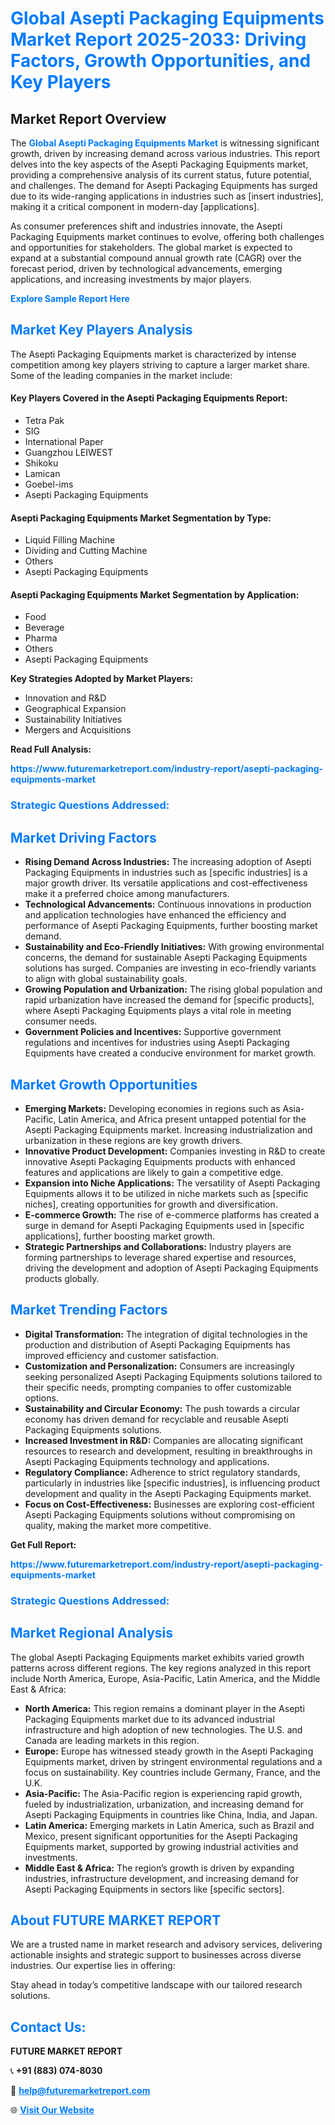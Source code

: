 <h1 style="color: #007BFF;">Global Asepti Packaging Equipments Market Report 2025-2033: Driving Factors, Growth Opportunities, and Key Players</h1>

<section id="overview">
<h2>Market Report Overview</h2>
<p>The <a href="https://www.futuremarketreport.com/industry-report/asepti-packaging-equipments-market" style="color: #007BFF; text-decoration: none;"><strong>Global Asepti Packaging Equipments Market</strong></a> is witnessing significant growth, driven by increasing demand across various industries. This report delves into the key aspects of the Asepti Packaging Equipments market, providing a comprehensive analysis of its current status, future potential, and challenges. The demand for Asepti Packaging Equipments has surged due to its wide-ranging applications in industries such as [insert industries], making it a critical component in modern-day [applications].</p>
<p>As consumer preferences shift and industries innovate, the Asepti Packaging Equipments market continues to evolve, offering both challenges and opportunities for stakeholders. The global market is expected to expand at a substantial compound annual growth rate (CAGR) over the forecast period, driven by technological advancements, emerging applications, and increasing investments by major players.</p>
</section>

<section id="overview">
<p><a href="https://www.futuremarketreport.com/request-sample/reportId=100462" style="color: #007BFF; text-decoration: none;"><strong>Explore Sample Report Here</strong></a></p>
</section>

<section id="key-players">
<h2 style="color: #007BFF;">Market Key Players Analysis</h2>
<p>The Asepti Packaging Equipments market is characterized by intense competition among key players striving to capture a larger market share. Some of the leading companies in the market include:</p>
<h4>Key Players Covered in the Asepti Packaging Equipments Report:</h4>
<ul><li>Tetra Pak</li><li>SIG</li><li>International Paper</li><li>Guangzhou LEIWEST</li><li>Shikoku</li><li>Lamican</li><li>Goebel-ims</li><li>Asepti Packaging Equipments</li></ul>
<h4>Asepti Packaging Equipments Market Segmentation by Type:</h4>
<ul><li>Liquid Filling Machine</li><li>Dividing and Cutting Machine</li><li>Others</li><li>Asepti Packaging Equipments</li></ul>

<h4>Asepti Packaging Equipments Market Segmentation by Application:</h4>
<ul><li>Food</li><li>Beverage</li><li>Pharma</li><li>Others</li><li>Asepti Packaging Equipments</li></ul>
<p><strong>Key Strategies Adopted by Market Players:</strong></p>
<ul>
<li>Innovation and R&D</li>
<li>Geographical Expansion</li>
<li>Sustainability Initiatives</li>
<li>Mergers and Acquisitions</li>
</ul>
</section>

<section>
<p><strong>Read Full Analysis: </strong></p><a href="https://www.futuremarketreport.com/industry-report/asepti-packaging-equipments-market" style="color: #007BFF; text-decoration: none;"><strong>https://www.futuremarketreport.com/industry-report/asepti-packaging-equipments-market</strong></a>
<h3 style="color: #007BFF;">Strategic Questions Addressed:</h3>
</section>

<section id="driving-factors">
<h2 style="color: #007BFF;">Market Driving Factors</h2>
<ul>
<li><strong>Rising Demand Across Industries:</strong> The increasing adoption of Asepti Packaging Equipments in industries such as [specific industries] is a major growth driver. Its versatile applications and cost-effectiveness make it a preferred choice among manufacturers.</li>
<li><strong>Technological Advancements:</strong> Continuous innovations in production and application technologies have enhanced the efficiency and performance of Asepti Packaging Equipments, further boosting market demand.</li>
<li><strong>Sustainability and Eco-Friendly Initiatives:</strong> With growing environmental concerns, the demand for sustainable Asepti Packaging Equipments solutions has surged. Companies are investing in eco-friendly variants to align with global sustainability goals.</li>
<li><strong>Growing Population and Urbanization:</strong> The rising global population and rapid urbanization have increased the demand for [specific products], where Asepti Packaging Equipments plays a vital role in meeting consumer needs.</li>
<li><strong>Government Policies and Incentives:</strong> Supportive government regulations and incentives for industries using Asepti Packaging Equipments have created a conducive environment for market growth.</li>
</ul>
</section>

<section id="growth-opportunities">
<h2 style="color: #007BFF;">Market Growth Opportunities</h2>
<ul>
<li><strong>Emerging Markets:</strong> Developing economies in regions such as Asia-Pacific, Latin America, and Africa present untapped potential for the Asepti Packaging Equipments market. Increasing industrialization and urbanization in these regions are key growth drivers.</li>
<li><strong>Innovative Product Development:</strong> Companies investing in R&D to create innovative Asepti Packaging Equipments products with enhanced features and applications are likely to gain a competitive edge.</li>
<li><strong>Expansion into Niche Applications:</strong> The versatility of Asepti Packaging Equipments allows it to be utilized in niche markets such as [specific niches], creating opportunities for growth and diversification.</li>
<li><strong>E-commerce Growth:</strong> The rise of e-commerce platforms has created a surge in demand for Asepti Packaging Equipments used in [specific applications], further boosting market growth.</li>
<li><strong>Strategic Partnerships and Collaborations:</strong> Industry players are forming partnerships to leverage shared expertise and resources, driving the development and adoption of Asepti Packaging Equipments products globally.</li>
</ul>
</section>

<section id="trending-factors">
<h2 style="color: #007BFF;">Market Trending Factors</h2>
<ul>
<li><strong>Digital Transformation:</strong> The integration of digital technologies in the production and distribution of Asepti Packaging Equipments has improved efficiency and customer satisfaction.</li>
<li><strong>Customization and Personalization:</strong> Consumers are increasingly seeking personalized Asepti Packaging Equipments solutions tailored to their specific needs, prompting companies to offer customizable options.</li>
<li><strong>Sustainability and Circular Economy:</strong> The push towards a circular economy has driven demand for recyclable and reusable Asepti Packaging Equipments solutions.</li>
<li><strong>Increased Investment in R&D:</strong> Companies are allocating significant resources to research and development, resulting in breakthroughs in Asepti Packaging Equipments technology and applications.</li>
<li><strong>Regulatory Compliance:</strong> Adherence to strict regulatory standards, particularly in industries like [specific industries], is influencing product development and quality in the Asepti Packaging Equipments market.</li>
<li><strong>Focus on Cost-Effectiveness:</strong> Businesses are exploring cost-efficient Asepti Packaging Equipments solutions without compromising on quality, making the market more competitive.</li>
</ul>
</section>

<section>
<p><strong>Get Full Report: </strong></p><a href="https://www.futuremarketreport.com/industry-report/asepti-packaging-equipments-market" style="color: #007BFF; text-decoration: none;"><strong>https://www.futuremarketreport.com/industry-report/asepti-packaging-equipments-market</strong></a>
<h3 style="color: #007BFF;">Strategic Questions Addressed:</h3>
</section>


<section id="regional-analysis">
<h2 style="color: #007BFF;">Market Regional Analysis</h2>
<p>The global Asepti Packaging Equipments market exhibits varied growth patterns across different regions. The key regions analyzed in this report include North America, Europe, Asia-Pacific, Latin America, and the Middle East & Africa:</p>
<ul>
<li><strong>North America:</strong> This region remains a dominant player in the Asepti Packaging Equipments market due to its advanced industrial infrastructure and high adoption of new technologies. The U.S. and Canada are leading markets in this region.</li>
<li><strong>Europe:</strong> Europe has witnessed steady growth in the Asepti Packaging Equipments market, driven by stringent environmental regulations and a focus on sustainability. Key countries include Germany, France, and the U.K.</li>
<li><strong>Asia-Pacific:</strong> The Asia-Pacific region is experiencing rapid growth, fueled by industrialization, urbanization, and increasing demand for Asepti Packaging Equipments in countries like China, India, and Japan.</li>
<li><strong>Latin America:</strong> Emerging markets in Latin America, such as Brazil and Mexico, present significant opportunities for the Asepti Packaging Equipments market, supported by growing industrial activities and investments.</li>
<li><strong>Middle East & Africa:</strong> The region’s growth is driven by expanding industries, infrastructure development, and increasing demand for Asepti Packaging Equipments in sectors like [specific sectors].</li>
</ul>
</section>

<footer>
<h2 style="color: #007BFF;">About FUTURE MARKET REPORT</h2>
<p>We are a trusted name in market research and advisory services, delivering actionable insights and strategic support to businesses across diverse industries. Our expertise lies in offering:</p>

<p>Stay ahead in today’s competitive landscape with our tailored research solutions.</p>

<h2 style="color: #007BFF;">Contact Us:</h2>
<p><strong>FUTURE MARKET REPORT</strong></p>
<p>📞 <strong>+91 (883) 074-8030</strong></p>
<p>📧 <strong><a href="mailto:help@futuremarketreport.com" style="color: #007BFF;">help@futuremarketreport.com</a></strong></p>
<p>🌐 <strong><a href="https://www.futuremarketreport.com/" style="color: #007BFF;">Visit Our Website</a></strong></p>
</footer>